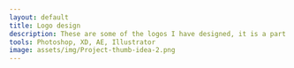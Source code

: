 ```yaml
---
layout: default
title: Logo design
description: These are some of the logos I have designed, it is a part of graphic design which I really enjoy. You get the lovely warm feeling of a finished project over a relatively short period of time, and each offers a different challenge! I recently took on the 30 day logo challenge in an attempt to hone my skills and try out some new design ideas. If you think I could help with your new logo or branding, get in touch.
tools: Photoshop, XD, AE, Illustrator
image: assets/img/Project-thumb-idea-2.png
---
```

